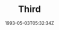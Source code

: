 ---
title: Third
slug: testg4
coverImage: /images/gallery/bannerIllustration(inprog).jpg
date: 1993-05-03T05:32:34Z
excerpt: Gallery Post
width: 2459
height: 820 
tags:
  - gallery
---